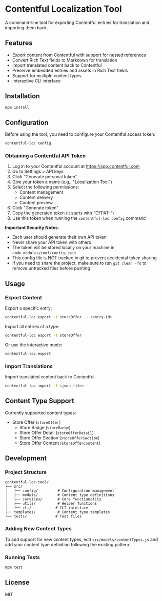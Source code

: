 # Contentful Localization Tool

A command-line tool for exporting Contentful entries for translation and importing them back.

## Features

- Export content from Contentful with support for nested references
- Convert Rich Text fields to Markdown for translation
- Import translated content back to Contentful
- Preserve embedded entries and assets in Rich Text fields
- Support for multiple content types
- Interactive CLI interface

## Installation

```bash
npm install
```

## Configuration

Before using the tool, you need to configure your Contentful access token:

```bash
contentful-loc config
```

### Obtaining a Contentful API Token

1. Log in to your Contentful account at https://app.contentful.com
2. Go to Settings > API keys
3. Click "Generate personal token"
4. Give your token a name (e.g., "Localization Tool")
5. Select the following permissions:
   - Content management
   - Content delivery
   - Content preview
6. Click "Generate token"
7. Copy the generated token (it starts with "CFPAT-")
8. Use this token when running the `contentful-loc config` command

**Important Security Notes**:
- Each user should generate their own API token
- Never share your API token with others
- The token will be stored locally on your machine in `node_modules/conf/config.json`
- This config file is NOT tracked in git to prevent accidental token sharing
- If you need to share the project, make sure to run `git clean -fd` to remove untracked files before pushing

## Usage

### Export Content

Export a specific entry:
```bash
contentful-loc export -t storeOffer -i <entry-id>
```

Export all entries of a type:
```bash
contentful-loc export -t storeOffer
```

Or use the interactive mode:
```bash
contentful-loc export
```

### Import Translations

Import translated content back to Contentful:
```bash
contentful-loc import -f <json-file>
```

## Content Type Support

Currently supported content types:
- Store Offer (`storeOffer`)
  - Store Badge (`storeBadge`)
  - Store Offer Detail (`storeOfferDetail`)
  - Store Offer Section (`storeOfferSection`)
  - Store Offer Content (`storeOfferContent`)

## Development

### Project Structure

```
contentful-loc-tool/
├── src/
│   ├── config/         # Configuration management
│   ├── models/         # Content type definitions
│   ├── services/       # Core functionality
│   ├── utils/          # Helper functions
│   └── cli/           # CLI interface
├── templates/          # Content type templates
└── tests/             # Test files
```

### Adding New Content Types

To add support for new content types, edit `src/models/contentTypes.js` and add your content type definition following the existing pattern.

### Running Tests

```bash
npm test
```

## License

MIT 